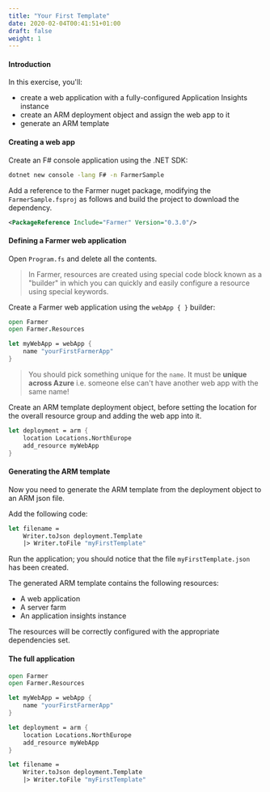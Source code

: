 ```yaml
---
title: "Your First Template"
date: 2020-02-04T00:41:51+01:00
draft: false
weight: 1
---
```


#### Introduction
In this exercise, you'll:
* create a web application with a fully-configured Application Insights instance
* create an ARM deployment object and assign the web app to it
* generate an ARM template

#### Creating a web app
Create an F# console application using the .NET SDK:

```cmd
dotnet new console -lang F# -n FarmerSample
```

Add a reference to the Farmer nuget package, modifying the `FarmerSample.fsproj` as follows and build the project to download the dependency.

```xml
<PackageReference Include="Farmer" Version="0.3.0"/>
```

#### Defining a Farmer web application
Open `Program.fs` and delete all the contents.

> In Farmer, resources are created using special code block known as a "builder" in which you can quickly and easily configure a resource using special keywords.

Create a Farmer web application using the `webApp { }` builder:

```fsharp
open Farmer
open Farmer.Resources

let myWebApp = webApp {
    name "yourFirstFarmerApp"
}
```

> You should pick something unique for the `name`. It must be **unique across Azure** i.e. someone else can't have another web app with the same name!

Create an ARM template deployment object, before setting the location for the overall resource group and adding the web app into it.
```fsharp
let deployment = arm {
    location Locations.NorthEurope
    add_resource myWebApp
}
```

#### Generating the ARM template
Now you need to generate the ARM template from the deployment object to an ARM json file.

Add the following code:

```fsharp
let filename =
    Writer.toJson deployment.Template
    |> Writer.toFile "myFirstTemplate"
```

Run the application; you should notice that the file `myFirstTemplate.json` has been created.

The generated ARM template contains the following resources:

* A web application
* A server farm
* An application insights instance

The resources will be correctly configured with the appropriate dependencies set.

#### The full application

```fsharp
open Farmer
open Farmer.Resources

let myWebApp = webApp {
    name "yourFirstFarmerApp"
}

let deployment = arm {
    location Locations.NorthEurope
    add_resource myWebApp
}

let filename =
    Writer.toJson deployment.Template
    |> Writer.toFile "myFirstTemplate"
```

<!-- 1. Uncomment the last two lines in the application and run it again to deploy the template (see [here](#deploying-to-azure) if you want to learn more about this **and what prerequisites are required**).
1. Once it has deployed, find it in the Azure portal. You will see that *three* resources were created: the **app service**, the **app service plan** that the app service resides in and a linked **application insights** instance. -->